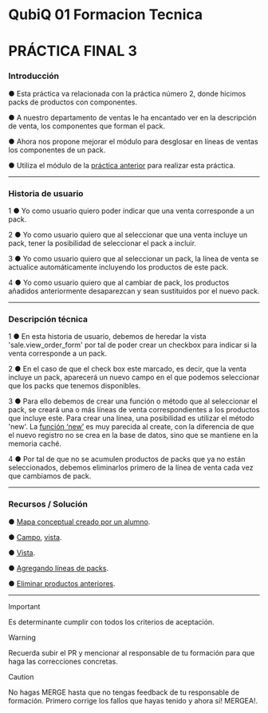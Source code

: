 # QubiQ 01 Formacion Tecnica

# PRÁCTICA FINAL 3

### Introducción

● Esta práctica va relacionada con la práctica número 2, donde hicimos packs de productos con componentes.

● A nuestro departamento de ventas le ha encantado ver en la descripción de venta, los componentes que forman el pack.

● Ahora nos propone mejorar el módulo para desglosar en líneas de ventas los componentes de un pack.

● Utiliza el módulo de la [práctica anterior](https://docs.google.com/document/d/1CFpCpLgT1qACPe2l4bYJI8KKf6ix-dQyw61SMq6wBP4/edit) para realizar esta práctica.

------------------------------------------------------------------------------------------------------------------

### Historia de usuario

1 ● Yo como usuario quiero poder indicar que una venta corresponde a un pack.

2 ● Yo como usuario quiero que al seleccionar que una venta incluye un pack, tener la posibilidad de seleccionar el pack a incluir.

3 ● Yo como usuario quiero que al seleccionar un pack, la línea de venta se actualice automáticamente incluyendo los productos de este pack.

4 ● Yo como usuario quiero que al cambiar de pack, los productos añadidos anteriormente desaparezcan y sean sustituidos por el nuevo pack.

------------------------------------------------------------------------------------------------------------------

### Descripción técnica

1 ● En esta historia de usuario, debemos de heredar la vista 'sale.view_order_form' por tal de poder crear un checkbox para indicar si la venta corresponde a un pack.

2 ● En el caso de que el check box este marcado, es decir, que la venta incluye un pack, aparecerá un nuevo campo en el que podemos seleccionar que los packs que tenemos disponibles.

3 ● Para ello debemos de crear una función o método que al seleccionar el pack, se creará una o más líneas de venta correspondientes a los productos que incluye este. Para crear una línea, una posibilidad es utilizar el método 'new'. La [función ‘new’](https://github.com/odoo/odoo/blob/db927e1a95c035c96b102a08df50bee92eecb9a2/addons/sale_management/models/sale_order.py#L221) es muy parecida al create, con la diferencia de que el nuevo registro no se crea en la base de datos, sino que se mantiene en la memoria caché.

4 ● Por tal de que no se acumulen productos de packs que ya no están seleccionados, debemos eliminarlos primero de la línea de venta cada vez que cambiamos de pack.

------------------------------------------------------------------------------------------------------------------

### Recursos / Solución

● [Mapa conceptual creado por un alumno](https://drive.google.com/file/d/1c46kzTYvCJHkCqS90Rmqd2k0Er26ObD3/view).

● [Campo](https://github.com/QubiQ/sistema-doq/blob/4de257c1348b32afc309593936b6a58ee40ae4bd/practica_final_3/models/pack.py#L64), [vista](https://github.com/QubiQ/sistema-doq/blob/4de257c1348b32afc309593936b6a58ee40ae4bd/practica_final_3/views/pack.xml#L127).

● [Vista](https://github.com/QubiQ/sistema-doq/blob/4de257c1348b32afc309593936b6a58ee40ae4bd/practica_final_3/views/pack.xml#L129).

● [Agregando líneas de packs](https://github.com/QubiQ/sistema-doq/blob/4de257c1348b32afc309593936b6a58ee40ae4bd/practica_final_3/models/pack.py#L71).

● [Eliminar productos anteriores](https://github.com/QubiQ/sistema-doq/blob/4de257c1348b32afc309593936b6a58ee40ae4bd/practica_final_3/models/pack.py#L74).

------------------------------------------------------------------------------------------------------------------

> [!IMPORTANT]
> Es determinante cumplir con todos los criterios de aceptación.

> [!WARNING]
> Recuerda subir el PR y mencionar al responsable de tu formación para que haga las correcciones concretas.

> [!CAUTION]
> No hagas MERGE hasta que no tengas feedback de tu responsable de formación. Primero corrige los fallos que hayas tenido y ahora sí! MERGEA!.
